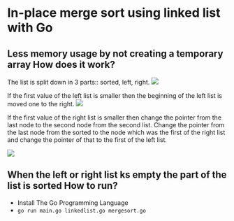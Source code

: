 In-place merge sort using linked list with Go
=========
Less memory usage by not creating a temporary array
How does it work?
---
The list is split down in 3 parts:: sorted, left, right.
![](http://i.imgur.com/13I6gNw.png) 

If the first value of the left list is smaller then the beginning of the left list is moved one to the right. 
![](http://i.imgur.com/2mGCSfz.png) 

If the first value of the right list is smaller then change the pointer from the last node to the second node from the second list. Change the pointer from the last node from the sorted to the node which was the first of the right list and change the pointer of that to the first of the left list. 

![](http://i.imgur.com/AYOAiHz.png) 

When the left or right list ks empty the part of the list is sorted
How to run?
---
 - Install The Go Programming Language
 - ```go run main.go linkedlist.go mergesort.go```
